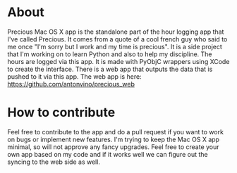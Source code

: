 # About
Precious Mac OS X app is the standalone part of the hour logging app that I've called Precious. It comes from a quote of a cool french guy who said to me once "I'm sorry but I work and my time is precious".
It is a side project that I'm working on to learn Python and also to help my discipline.
The hours are logged via this app. It is made with PyObjC wrappers using XCode to create the interface.
There is a web app that outputs the data that is pushed to it via this app. The web app is here: https://github.com/antonvino/precious_web


# How to contribute
Feel free to contribute to the app and do a pull request if you want to work on bugs or implement new features. I'm trying to keep the Mac OS X app minimal, so will not approve any fancy upgrades. Feel free to create your own app based on my code and if it works well we can figure out the syncing to the web side as well.
